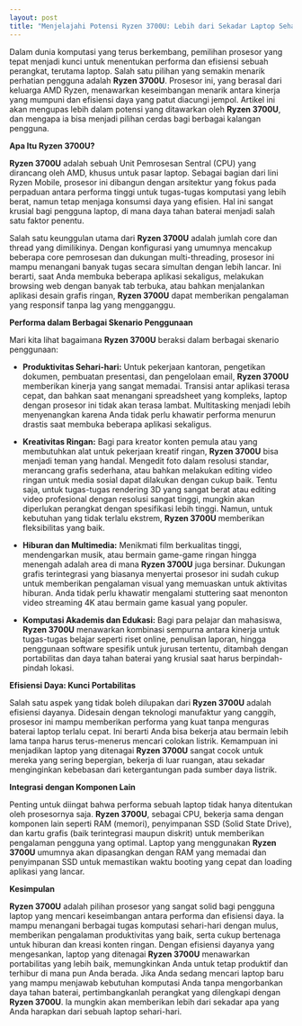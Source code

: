 ```yaml
---
layout: post
title: "Menjelajahi Potensi Ryzen 3700U: Lebih dari Sekadar Laptop Sehari-hari"
---
```


Dalam dunia komputasi yang terus berkembang, pemilihan prosesor yang tepat menjadi kunci untuk menentukan performa dan efisiensi sebuah perangkat, terutama laptop. Salah satu pilihan yang semakin menarik perhatian pengguna adalah **Ryzen 3700U**. Prosesor ini, yang berasal dari keluarga AMD Ryzen, menawarkan keseimbangan menarik antara kinerja yang mumpuni dan efisiensi daya yang patut diacungi jempol. Artikel ini akan mengupas lebih dalam potensi yang ditawarkan oleh **Ryzen 3700U**, dan mengapa ia bisa menjadi pilihan cerdas bagi berbagai kalangan pengguna.

**Apa Itu Ryzen 3700U?**

**Ryzen 3700U** adalah sebuah Unit Pemrosesan Sentral (CPU) yang dirancang oleh AMD, khusus untuk pasar laptop. Sebagai bagian dari lini Ryzen Mobile, prosesor ini dibangun dengan arsitektur yang fokus pada perpaduan antara performa tinggi untuk tugas-tugas komputasi yang lebih berat, namun tetap menjaga konsumsi daya yang efisien. Hal ini sangat krusial bagi pengguna laptop, di mana daya tahan baterai menjadi salah satu faktor penentu.

Salah satu keunggulan utama dari **Ryzen 3700U** adalah jumlah core dan thread yang dimilikinya. Dengan konfigurasi yang umumnya mencakup beberapa core pemrosesan dan dukungan multi-threading, prosesor ini mampu menangani banyak tugas secara simultan dengan lebih lancar. Ini berarti, saat Anda membuka beberapa aplikasi sekaligus, melakukan browsing web dengan banyak tab terbuka, atau bahkan menjalankan aplikasi desain grafis ringan, **Ryzen 3700U** dapat memberikan pengalaman yang responsif tanpa lag yang mengganggu.

**Performa dalam Berbagai Skenario Penggunaan**

Mari kita lihat bagaimana **Ryzen 3700U** beraksi dalam berbagai skenario penggunaan:

*   **Produktivitas Sehari-hari:** Untuk pekerjaan kantoran, pengetikan dokumen, pembuatan presentasi, dan pengelolaan email, **Ryzen 3700U** memberikan kinerja yang sangat memadai. Transisi antar aplikasi terasa cepat, dan bahkan saat menangani spreadsheet yang kompleks, laptop dengan prosesor ini tidak akan terasa lambat. Multitasking menjadi lebih menyenangkan karena Anda tidak perlu khawatir performa menurun drastis saat membuka beberapa aplikasi sekaligus.

*   **Kreativitas Ringan:** Bagi para kreator konten pemula atau yang membutuhkan alat untuk pekerjaan kreatif ringan, **Ryzen 3700U** bisa menjadi teman yang handal. Mengedit foto dalam resolusi standar, merancang grafis sederhana, atau bahkan melakukan editing video ringan untuk media sosial dapat dilakukan dengan cukup baik. Tentu saja, untuk tugas-tugas rendering 3D yang sangat berat atau editing video profesional dengan resolusi sangat tinggi, mungkin akan diperlukan perangkat dengan spesifikasi lebih tinggi. Namun, untuk kebutuhan yang tidak terlalu ekstrem, **Ryzen 3700U** memberikan fleksibilitas yang baik.

*   **Hiburan dan Multimedia:** Menikmati film berkualitas tinggi, mendengarkan musik, atau bermain game-game ringan hingga menengah adalah area di mana **Ryzen 3700U** juga bersinar. Dukungan grafis terintegrasi yang biasanya menyertai prosesor ini sudah cukup untuk memberikan pengalaman visual yang memuaskan untuk aktivitas hiburan. Anda tidak perlu khawatir mengalami stuttering saat menonton video streaming 4K atau bermain game kasual yang populer.

*   **Komputasi Akademis dan Edukasi:** Bagi para pelajar dan mahasiswa, **Ryzen 3700U** menawarkan kombinasi sempurna antara kinerja untuk tugas-tugas belajar seperti riset online, penulisan laporan, hingga penggunaan software spesifik untuk jurusan tertentu, ditambah dengan portabilitas dan daya tahan baterai yang krusial saat harus berpindah-pindah lokasi.

**Efisiensi Daya: Kunci Portabilitas**

Salah satu aspek yang tidak boleh dilupakan dari **Ryzen 3700U** adalah efisiensi dayanya. Didesain dengan teknologi manufaktur yang canggih, prosesor ini mampu memberikan performa yang kuat tanpa menguras baterai laptop terlalu cepat. Ini berarti Anda bisa bekerja atau bermain lebih lama tanpa harus terus-menerus mencari colokan listrik. Kemampuan ini menjadikan laptop yang ditenagai **Ryzen 3700U** sangat cocok untuk mereka yang sering bepergian, bekerja di luar ruangan, atau sekadar menginginkan kebebasan dari ketergantungan pada sumber daya listrik.

**Integrasi dengan Komponen Lain**

Penting untuk diingat bahwa performa sebuah laptop tidak hanya ditentukan oleh prosesornya saja. **Ryzen 3700U**, sebagai CPU, bekerja sama dengan komponen lain seperti RAM (memori), penyimpanan SSD (Solid State Drive), dan kartu grafis (baik terintegrasi maupun diskrit) untuk memberikan pengalaman pengguna yang optimal. Laptop yang menggunakan **Ryzen 3700U** umumnya akan dipasangkan dengan RAM yang memadai dan penyimpanan SSD untuk memastikan waktu booting yang cepat dan loading aplikasi yang lancar.

**Kesimpulan**

**Ryzen 3700U** adalah pilihan prosesor yang sangat solid bagi pengguna laptop yang mencari keseimbangan antara performa dan efisiensi daya. Ia mampu menangani berbagai tugas komputasi sehari-hari dengan mulus, memberikan pengalaman produktivitas yang baik, serta cukup bertenaga untuk hiburan dan kreasi konten ringan. Dengan efisiensi dayanya yang mengesankan, laptop yang ditenagai **Ryzen 3700U** menawarkan portabilitas yang lebih baik, memungkinkan Anda untuk tetap produktif dan terhibur di mana pun Anda berada. Jika Anda sedang mencari laptop baru yang mampu menjawab kebutuhan komputasi Anda tanpa mengorbankan daya tahan baterai, pertimbangkanlah perangkat yang dilengkapi dengan **Ryzen 3700U**. Ia mungkin akan memberikan lebih dari sekadar apa yang Anda harapkan dari sebuah laptop sehari-hari.
